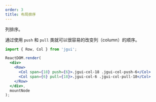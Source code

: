 ```yaml
---
order: 3
title: 布局排序
---
```


列排序。

通过使用 `push` 和 `pull` 类就可以很容易的改变列（column）的顺序。

````jsx
import { Row, Col } from 'jgui';

ReactDOM.render(
  <div>
    <Row>
      <Col span={18} push={6}>.jgui-col-18 .jgui-col-push-6</Col>
      <Col span={6} pull={18}>.jgui-col-6 .jgui-col-pull-18</Col>
    </Row>
  </div>,
  mountNode
);
````
